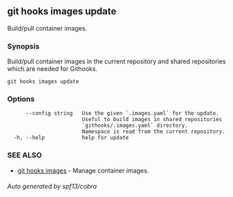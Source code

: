 ## git hooks images update

Build/pull container images.

### Synopsis

Build/pull container images in the current repository and shared repositories
which are needed for Githooks.

```
git hooks images update
```

### Options

```
      --config string   Use the given `.images.yaml` for the update.
                        Useful to build images in shared repositories
                        `githooks/.images.yaml` directory.
                        Namespace is read from the current repository.
  -h, --help            help for update
```

### SEE ALSO

- [git hooks images](git_hooks_images.md) - Manage container images.

###### Auto generated by spf13/cobra
